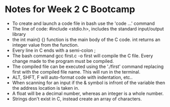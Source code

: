 # Notes for Week 2 C Bootcamp

- To create and launch a code file in bash use the 'code ...' command
- The line of code: #include <stdio.h>, includes the standard input/output library
- the int main() {} function is the main body of the C code. int returns an integer value from the function.
- Every line in C ends with a semi-colon ;
- The bash command gcc first.c -o first will compile the C file. Every change made to the program must be compiled.
- The compiled file can be executed using the './first' command replacing first with the compiled file name. This will run in the terminal.
- ALT, SHFT, F will auto-format code with indentation, etc..
- When scanning for an input if the & symbol is infront of the variable then the address location is taken in.
- A float will be a decimal number, whereas an integer is a whole number.
- Strings don't exist in C, instead create an array of characters.